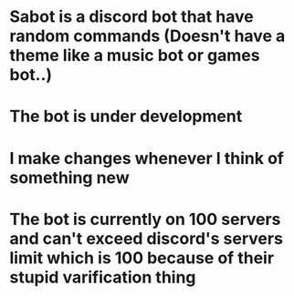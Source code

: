 # Sabot is a discord bot that have random commands (Doesn't have a theme like a music bot or games bot..) 
# The bot is under development
# I make changes whenever I think of something new
# The bot is currently on 100 servers and can't exceed discord's servers limit which is 100 because of their stupid varification thing
